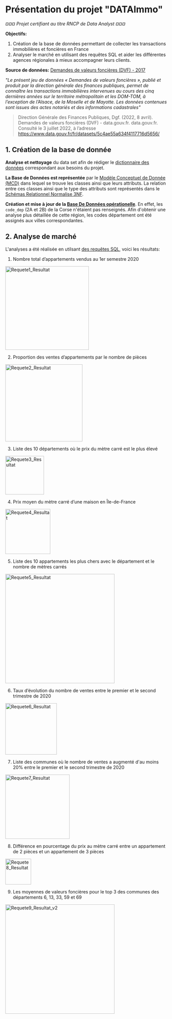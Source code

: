 # Présentation du projet "DATAImmo"

*¤¤¤ Projet certifiant au titre RNCP de Data Analyst ¤¤¤*

**Objectifs:** 
1. Création de la base de données permettant de collecter les transactions immobilières et foncières en France
2. Analyser le marché en utilisant des requêtes SQL et aider les différentes agences régionales à mieux accompagner leurs clients.

**Source de données:** [Demandes de valeurs foncières (DVF) - 2017](https://www.data.gouv.fr/fr/datasets/5c4ae55a634f4117716d5656/)

*"Le présent jeu de données « Demandes de valeurs foncières », publié et produit par la direction générale des finances publiques, permet de connaître les transactions immobilières intervenues au cours des cinq dernières années sur le territoire métropolitain et les DOM-TOM, à l’exception de l’Alsace, de la Moselle et de Mayotte. Les données contenues sont issues des actes notariés et des informations cadastrales"*
>Direction Générale des Finances Publiques, Dgf. (2022, 8 avril). Demandes de valeurs foncières (DVF) - data.gouv.fr. data.gouv.fr. Consulté le 3 juillet 2022, à l’adresse https://www.data.gouv.fr/fr/datasets/5c4ae55a634f4117716d5656/

## 1. Création de la base de donnée

**Analyse et nettoyage** du data set afin de rédiger le [dictionnaire des données](1_DATAImmo_DictionnaireDonnees.pdf) correspondant aux besoins du projet.

**La Base de Données est représentée** par le [Modèle Conceptuel de Donnée (MCD)](2_DATAImmo_ModeleConceptuelDonnees.pdf) dans lequel se trouve les classes ainsi que leurs attributs. La relation entre ces classes ainsi que le type des attributs sont représentés dans le [Schémas Relationnel Normalise 3NF](3_DATAImmo_SchemasRelationnelNormalise3NF.pdf).

**Création et mise à jour de la [Base De Données opérationelle](4_DATAImmo_BDD_Operationnelle.sql)**. En effet, les `code_dep` (2A et 2B) de la Corse n'étaient pas renseignés. Afin d'obtenir une analyse plus détaillée de cette région, les codes département ont été assignés aux villes correspondantes.

## 2. Analyse de marché

L'analyses a été réalisée en utilsant [des requêtes SQL](5_DATAImmo_Requetes.sql), voici les résultats:

1. Nombre total d’appartements vendus au 1er semestre 2020
<img width="260" alt="Requete1_Resultat" src="https://user-images.githubusercontent.com/113794754/193700868-59f5bd8c-facf-4892-800a-fa74a80f82ca.png">

2. Proportion des ventes d’appartements par le nombre de pièces
<img width="240" alt="Requete2_Resultat" src="https://user-images.githubusercontent.com/113794754/193701078-766964b6-6973-4fa4-84ed-7ba01df0cde7.png">

3. Liste des 10 départements où le prix du mètre carré est le plus élevé
<img width="120" alt="Requete3_Resultat" src="https://user-images.githubusercontent.com/113794754/193701179-8a3156c9-e195-46ea-bd76-60323eb089a0.png">

4. Prix moyen du mètre carré d’une maison en Île-de-France
<img width="140" alt="Requete4_Resultat" src="https://user-images.githubusercontent.com/113794754/193701208-25865a11-813d-496d-9844-6890892e3b53.png">

5. Liste des 10 appartements les plus chers avec le département et le nombre de mètres carrés
<img width="340" alt="Requete5_Resultat" src="https://user-images.githubusercontent.com/113794754/193701236-0b7a30be-2134-4f7a-bb7b-96d53e07973e.png">

6. Taux d’évolution du nombre de ventes entre le premier et le second trimestre de 2020
<img width="160" alt="Requete6_Resultat" src="https://user-images.githubusercontent.com/113794754/193701267-bc15f547-3fc5-4fa8-969c-2d270027e625.png">

7. Liste des communes où le nombre de ventes a augmenté d'au moins 20% entre le premier et le second trimestre de 2020
<img width="200" alt="Requete7_Resultat" src="https://user-images.githubusercontent.com/113794754/193702632-459380f7-1339-42c4-a30b-51aab66a3482.png">

8. Différence en pourcentage du prix au mètre carré entre un appartement de 2 pièces et un appartement de 3 pièces
<img width="80" alt="Requete8_Resultat" src="https://user-images.githubusercontent.com/113794754/193701310-22775c8f-b066-429f-b4d7-fb9f6a7e657c.png">

9. Les moyennes de valeurs foncières pour le top 3 des communes des départements 6, 13, 33, 59 et 69
<img width="340" alt="Requete9_Resultat_v2" src="https://user-images.githubusercontent.com/113794754/193702255-d1e10bfd-f8f9-41ac-bae3-5a017da0b222.png">

